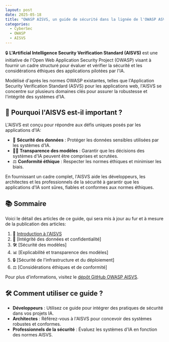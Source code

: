 ```yaml
---
layout: post
date: 2025-05-18
title: "OWASP AISVS, un guide de sécurité dans la lignée de l'OWASP ASVS"
categories:
  - CyberSec
  - OWASP
  - AISVS
---
```


🔒 **L'Artificial Intelligence Security Verification Standard (AISVS)** est une initiative de l'Open Web Application
Security Project (OWASP) visant à fournir un cadre structuré pour évaluer et vérifier la sécurité et les considérations
éthiques des applications pilotées par l'IA.

Modélisé d'après les normes OWASP existantes, telles que l'Application Security Verification Standard (ASVS) pour les
applications web, l'AISVS se concentre sur plusieurs domaines clés pour assurer la robustesse et l'intégrité des
systèmes d'IA.

## 🌟 **Pourquoi l'AISVS est-il important ?**

L'AISVS est conçu pour répondre aux défis uniques posés par les applications d'IA:

- 🔐 **Sécurité des données** : Protéger les données sensibles utilisées par les systèmes d'IA.
- 🧑‍💻 **Transparence des modèles** : Garantir que les décisions des systèmes d'IA peuvent être comprises et scrutées.
- ⚖️ **Conformité éthique** : Respecter les normes éthiques et minimiser les biais.

En fournissant un cadre complet, l'AISVS aide les développeurs, les architectes et les professionnels de la sécurité à
garantir que les applications d'IA sont sûres, fiables et conformes aux normes éthiques.

## 📚 **Sommaire**

Voici le détail des articles de ce guide, qui sera mis à jour au fur et à mesure de la publication des articles:

1. 📖 [Introduction à l'AISVS](#introduction-à-laisvs)
2. 🔐 [Intégrité des données et confidentialité]<!--({%post_url 2025-05-19-AISVS-2 %}) -->
3. 🛠️ [Sécurité des modèles]<!--({%post_url 2025-05-21-AISVS-3 %}) -->
4. 📊 [Explicabilité et transparence des modèles]<!--({%post_url 2025-05-23-AISVS-4 %}) -->
5. 🔒 [Sécurité de l'infrastructure et du déploiement]<!--({%post_url 2025-05-26-AISVS-5 %}) -->
6.  ⚖️ [Considérations éthiques et de conformité]<!--({%post_url 2025-05-29-AISVS-6 %}) -->

Pour plus d'informations, visitez le [dépôt GitHub OWASP AISVS](https://github.com/OWASP/AISVS).


## 🛠️ **Comment utiliser ce guide ?**

- **Développeurs** : Utilisez ce guide pour intégrer des pratiques de sécurité dans vos projets IA.
- **Architectes** : Référez-vous à l'AISVS pour concevoir des systèmes robustes et conformes.
- **Professionnels de la sécurité** : Évaluez les systèmes d'IA en fonction des normes AISVS.



